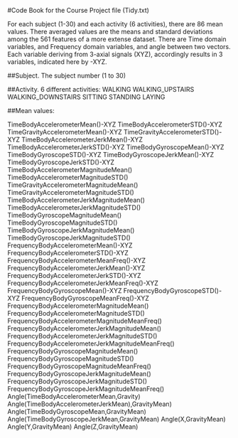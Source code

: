 #Code Book for the Course Project file (Tidy.txt)

For each subject (1-30) and each activity (6 activities), there are 86 mean values. 
There averaged values are the means and standard deviations among the 561 features of a more extense dataset. 
There are Time domain variables, and Frequency domain variables, and angle between two vectors. 
Each variable deriving from 3-axial signals (XYZ), accordingly results in 3 variables, indicated here by -XYZ. 

##Subject. The subject number (1 to 30)

##Activity. 6 different activities: 
  WALKING
  WALKING_UPSTAIRS
  WALKING_DOWNSTAIRS
  SITTING
  STANDING
  LAYING

##Mean values:   

TimeBodyAccelerometerMean()-XYZ
TimeBodyAccelerometerSTD()-XYZ
TimeGravityAccelerometerMean()-XYZ
TimeGravityAccelerometerSTD()-XYZ
TimeBodyAccelerometerJerkMean()-XYZ
TimeBodyAccelerometerJerkSTD()-XYZ
TimeBodyGyroscopeMean()-XYZ
TimeBodyGyroscopeSTD()-XYZ
TimeBodyGyroscopeJerkMean()-XYZ
TimeBodyGyroscopeJerkSTD()-XYZ
TimeBodyAccelerometerMagnitudeMean()
TimeBodyAccelerometerMagnitudeSTD()
TimeGravityAccelerometerMagnitudeMean()
TimeGravityAccelerometerMagnitudeSTD()
TimeBodyAccelerometerJerkMagnitudeMean()
TimeBodyAccelerometerJerkMagnitudeSTD()
TimeBodyGyroscopeMagnitudeMean()
TimeBodyGyroscopeMagnitudeSTD()
TimeBodyGyroscopeJerkMagnitudeMean()
TimeBodyGyroscopeJerkMagnitudeSTD()
FrequencyBodyAccelerometerMean()-XYZ
FrequencyBodyAccelerometerSTD()-XYZ
FrequencyBodyAccelerometerMeanFreq()-XYZ
FrequencyBodyAccelerometerJerkMean()-XYZ
FrequencyBodyAccelerometerJerkSTD()-XYZ
FrequencyBodyAccelerometerJerkMeanFreq()-XYZ
FrequencyBodyGyroscopeMean()-XYZ
FrequencyBodyGyroscopeSTD()-XYZ
FrequencyBodyGyroscopeMeanFreq()-XYZ
FrequencyBodyAccelerometerMagnitudeMean()
FrequencyBodyAccelerometerMagnitudeSTD()
FrequencyBodyAccelerometerMagnitudeMeanFreq()
FrequencyBodyAccelerometerJerkMagnitudeMean()
FrequencyBodyAccelerometerJerkMagnitudeSTD()
FrequencyBodyAccelerometerJerkMagnitudeMeanFreq()
FrequencyBodyGyroscopeMagnitudeMean()
FrequencyBodyGyroscopeMagnitudeSTD()
FrequencyBodyGyroscopeMagnitudeMeanFreq()
FrequencyBodyGyroscopeJerkMagnitudeMean()
FrequencyBodyGyroscopeJerkMagnitudeSTD()
FrequencyBodyGyroscopeJerkMagnitudeMeanFreq()
Angle(TimeBodyAccelerometerMean,Gravity)
Angle(TimeBodyAccelerometerJerkMean),GravityMean)
Angle(TimeBodyGyroscopeMean,GravityMean)
Angle(TimeBodyGyroscopeJerkMean,GravityMean)
Angle(X,GravityMean)
Angle(Y,GravityMean)
Angle(Z,GravityMean)

